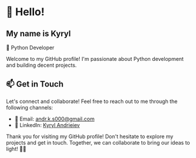 # 👋 Hello!
## My name is Kyryl
🐍 Python Developer

Welcome to my GitHub profile! I'm passionate about Python development and building decent projects.

## 📫 Get in Touch

Let's connect and collaborate! Feel free to reach out to me through the following channels:

- 📧 Email: [andr.k.s000@gmail.com](mailto:andr.k.s000@gmail.com)
- 💬 LinkedIn: [Kyryl Andrieiev](https://www.linkedin.com/in/kyryl-andrieiev-b2190b266/)
<!-- 🌐 Website: [Your Portfolio/Website](https://www.yourwebsite.com) -->

Thank you for visiting my GitHub profile! Don't hesitate to explore my projects and get in touch. Together, we can collaborate to bring our ideas to light! 🐍✨

<!-- Yes, I generated this readme with gpt. -->
